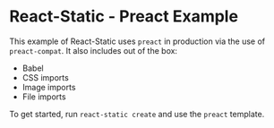 # React-Static - Preact Example

This example of React-Static uses `preact` in production via the use of `preact-compat`. It also includes out of the box:
- Babel
- CSS imports
- Image imports
- File imports


To get started, run `react-static create` and use the `preact` template.
